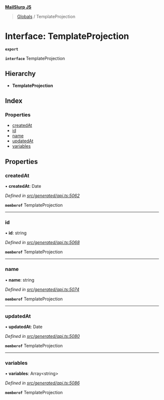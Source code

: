 **[MailSlurp JS](../README.md)**

> [Globals](../README.md) / TemplateProjection

# Interface: TemplateProjection

**`export`** 

**`interface`** TemplateProjection

## Hierarchy

* **TemplateProjection**

## Index

### Properties

* [createdAt](templateprojection.md#createdat)
* [id](templateprojection.md#id)
* [name](templateprojection.md#name)
* [updatedAt](templateprojection.md#updatedat)
* [variables](templateprojection.md#variables)

## Properties

### createdAt

•  **createdAt**: Date

*Defined in [src/generated/api.ts:5062](https://github.com/mailslurp/mailslurp-client/blob/730b817/src/generated/api.ts#L5062)*

**`memberof`** TemplateProjection

___

### id

•  **id**: string

*Defined in [src/generated/api.ts:5068](https://github.com/mailslurp/mailslurp-client/blob/730b817/src/generated/api.ts#L5068)*

**`memberof`** TemplateProjection

___

### name

•  **name**: string

*Defined in [src/generated/api.ts:5074](https://github.com/mailslurp/mailslurp-client/blob/730b817/src/generated/api.ts#L5074)*

**`memberof`** TemplateProjection

___

### updatedAt

•  **updatedAt**: Date

*Defined in [src/generated/api.ts:5080](https://github.com/mailslurp/mailslurp-client/blob/730b817/src/generated/api.ts#L5080)*

**`memberof`** TemplateProjection

___

### variables

•  **variables**: Array\<string>

*Defined in [src/generated/api.ts:5086](https://github.com/mailslurp/mailslurp-client/blob/730b817/src/generated/api.ts#L5086)*

**`memberof`** TemplateProjection
